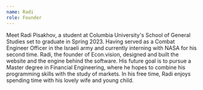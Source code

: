 ```yaml
---
name: Radi
role: Founder
---
```

Meet Radi Pisakhov, a student at Columbia University's School of General Studies set to graduate in Spring 2023. Having served as a Combat Engineer Officer in the Israeli army and currently interning with NASA for his second time. Radi, the founder of Econ.vision, designed and built the website and the engine behind the software. His future goal is to pursue a Master degree in Financial Engineering, where he hopes to combine his programming skills with the study of markets. In his free time, Radi enjoys spending time with his lovely wife and young child.